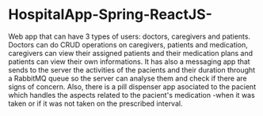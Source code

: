 # HospitalApp-Spring-ReactJS-

  Web app that can have 3 types of users: doctors, caregivers and patients. Doctors can do CRUD operations on caregivers, patients and medication, 
caregivers can view their assigned patients and their medication plans and patients can view their own informations.
  It has also a messaging app that sends to the server the activities of the pacients and their duration throught a RabbitMQ queue so the server can analyse them and
check if there are signs of concern.
  Also, there is a pill dispenser app asociated to the pacient which handles the aspects related to the pacient's medication -when it was taken or if it was not taken on the 
prescribed interval.
